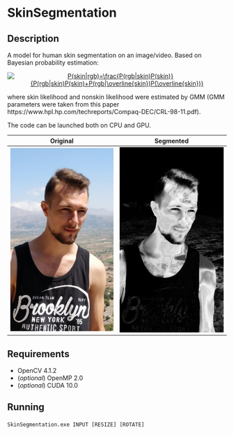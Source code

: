 # SkinSegmentation
## Description
A model for human skin segmentation on an image/video. Based on Bayesian probability estimation: 

<p align="center">
  <a href="https://www.codecogs.com/eqnedit.php?latex=P(skin|rgb)=\frac{P(rgb|skin)P(skin)}{P(rgb|skin)P(skin)&plus;P(rgb|\overline{skin})P(\overline{skin})}" target="_blank"><img src="https://latex.codecogs.com/png.latex?P(skin|rgb)=\frac{P(rgb|skin)P(skin)}{P(rgb|skin)P(skin)&plus;P(rgb|\overline{skin})P(\overline{skin})}" title="P(skin|rgb)=\frac{P(rgb|skin)P(skin)}{P(rgb|skin)P(skin)+P(rgb|\overline{skin})P(\overline{skin})}" /></a>
</p>
where skin likelihood and nonskin likelihood were estimated by GMM (GMM parameters were taken from this paper https://www.hpl.hp.com/techreports/Compaq-DEC/CRL-98-11.pdf).

The code can be launched both on CPU and GPU.


Original             |  Segmented
:-------------------------:|:-------------------------:
![](https://github.com/matkovst/SkinSegmentation/blob/master/data/orig.jpg)  |  ![](https://github.com/matkovst/SkinSegmentation/blob/master/data/result_gpu.jpg)


## Requirements
- OpenCV 4.1.2
- (*optional*) OpenMP 2.0
- (*optional*) CUDA 10.0

## Running
`SkinSegmentation.exe INPUT [RESIZE] [ROTATE]`

